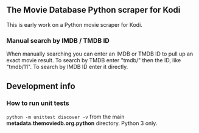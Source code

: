 ## The Movie Database Python scraper for Kodi

This is early work on a Python movie scraper for Kodi.

### Manual search by IMDB / TMDB ID
When manually searching you can enter an IMDB or TMDB ID to pull up an exact movie result.
To search by TMDB enter "tmdb/" then the ID, like "tmdb/11". To search by IMDB ID enter it directly.

## Development info

### How to run unit tests

`python -m unittest discover -v` from the main **metadata.themoviedb.org.python** directory.
Python 3 only.
